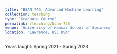 ```yaml
---
title: "BSAN 745: Advanced Machine Learning"
collection: teaching
type: "Graduate Course"
permalink: /teaching/bsan-745
venue: "University of Kansas School of Business"
location: "Lawrence, KS, USA"
---
```


Years taught: Spring 2021 - Spring 2023

